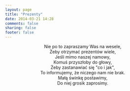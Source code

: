 ```yaml
---
layout: page
title: "Prezenty"
date: 2014-03-21 14:28
comments: false
sharing: false
footer: false
---
```


<center>
Nie po to zapraszamy Was na wesele,<br />
Żeby otrzymać prezentów wiele,<br />
Jeśli mimo naszej namowy,<br />
Komuś przyszłoby do głowy,<br />
Żeby zastanawiać się "co i jak",<br />
To informujemy, że niczego nam nie brak.<br />
Małą świnkę postawimy,<br />
Do niej grosik zaprosimy.
</center>
